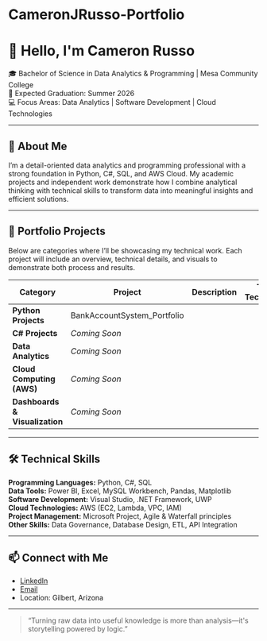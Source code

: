 # CameronJRusso-Portfolio
# 👋 Hello, I'm Cameron Russo
🎓 Bachelor of Science in Data Analytics & Programming | Mesa Community College  
📅 Expected Graduation: Summer 2026  
💻 Focus Areas: Data Analytics | Software Development | Cloud Technologies  

---

## 🧭 About Me
I’m a detail-oriented data analytics and programming professional with a strong foundation in Python, C#, SQL, and AWS Cloud. My academic projects and independent work demonstrate how I combine analytical thinking with technical skills to transform data into meaningful insights and efficient solutions.  

---

## 💼 Portfolio Projects
Below are categories where I’ll be showcasing my technical work. Each project will include an overview, technical details, and visuals to demonstrate both process and results.  

| Category | Project | Description | Tools & Technologies |
|-----------|----------|--------------|----------------------|
| **Python Projects** | BankAccountSystem_Portfolio | | |
| **C# Projects** | *Coming Soon* | | |
| **Data Analytics** | *Coming Soon* | | |
| **Cloud Computing (AWS)** | *Coming Soon* | | |
| **Dashboards & Visualization** | *Coming Soon* | | |

---

## 🛠️ Technical Skills
**Programming Languages:** Python, C#, SQL  
**Data Tools:** Power BI, Excel, MySQL Workbench, Pandas, Matplotlib  
**Software Development:** Visual Studio, .NET Framework, UWP  
**Cloud Technologies:** AWS (EC2, Lambda, VPC, IAM)  
**Project Management:** Microsoft Project, Agile & Waterfall principles  
**Other Skills:** Data Governance, Database Design, ETL, API Integration  

---

## 📫 Connect with Me
- [LinkedIn](https://www.linkedin.com/in/cameron-russo-a5634a200)  
- [Email](mailto:camrusso94@gmail.com)  
- Location: Gilbert, Arizona  

---

> “Turning raw data into useful knowledge is more than analysis—it's storytelling powered by logic.”

